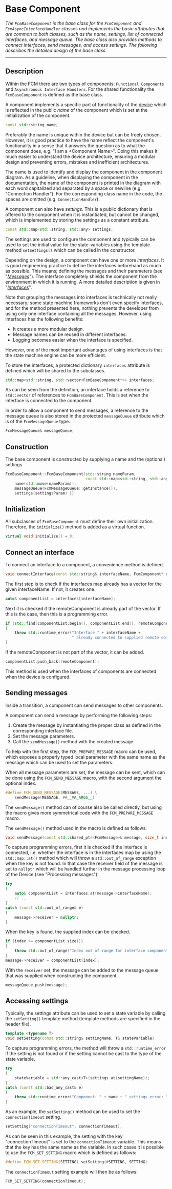 # Base Component
_The `FcmBaseComponent` is the base class for the `FcmComponent` and `FcmAsyncInterfaceHandler` classes and implements the basic attributes that are common to both classes, such as the name, settings, list of connected interfaces, and message queue. The base class also provides methods to connect interfaces, send messages, and access settings. The following describes the detailed design of the base class._

---

## Description

Within the FCM there are two types of components: `Functional Components` and `Asynchronous Interface Handlers`. For the shared functionality the `FcmBaseComponent` is defined as the base class.

A component implements a specific part of functionality of the [device](Device.md) which is reflected in the public _name_ of the component which is set at the initialization of the component.

```cpp
const std::string name;
```

Preferably the name is unique within the device but can be freely chosen. However, it is good practice to have the name reflect the component's functionality in a sense that it answers the question as to what the component does, e.g. "I am a &lt;Component Name>". Doing this makes it much easier to understand the device architecture, ensuring a modular design and preventing errors, mistakes and inefficient architectures.

The name is used to identify and display the component in the component diagram. As a guideline, when displaying the component in the documentation, the name of the component is printed in the diagram with each word capitalized and separated by a space or newline (e.g. "Connection Handler"). For the corresponding class name in the code, the spaces are omitted (e.g. `ConnectionHandler`).

A component can also have _settings_. This is a public dictionary that is offered to the component when it is instantiated, but cannot be changed, which is implemented by storing the settings as a constant attribute.

```cpp
const std::map<std::string, std::any> settings;
```

The settings are used to configure the component and typically can be used to set the initial value for the state-variables using the template method `setSettings()` which can be called in the constructor.

Depending on the design, a component can have one or more _interfaces_. It is good engineering practice to define the interfaces beforehand as much as possible. This means; defining the messages and their parameters (see "_[Messages](Messages.md)_"). The interface completely shields the component from the environment in which it is running. A more detailed description is given in "_[Interfaces](Interfaces.md)_".

Note that grouping the messages into interfaces is technically not really necessary; some state machine frameworks don't even specify interfaces, and for the method presented here, nothing prevents the developer from using only one interface containing all the messages. However, using interfaces has the following benefits:

* It creates a more modular design.
* Message names can be reused in different interfaces.
* Logging becomes easier when the interface is specified.

However, one of the most important advantages of using interfaces is that the state machine engine can be more efficient.

To store the interfaces, a protected dictionary `interfaces` attribute is defined which will be shared to the subclasses.

```cpp
std::map<std::string, std::vector<FcmBaseComponent*>> interfaces;
```

As can be seen from the definition, an interface holds a reference to `std::vector` of references to `FcmBaseComponent`. This is set when the interface is connected to the component.

In order to allow a component to send messages, a reference to the message queue is also stored in the protected `messageQueue` attribute which is of the `FcmMessageQueue` type.

```cpp
FcmMessageQueue& messageQueue;
```

## Construction

The base component is constructed by supplying a name and the (optional) settings.

```cpp
FcmBaseComponent::FcmBaseComponent(std::string nameParam,
                                   const std::map<std::string, std::any> &settingsParam = {}):
    name(std::move(nameParam)), 
    messageQueue(FcmMessageQueue::getInstance()), 
    settings(settingsParam) {}
```

## Initialization

All subclasses of `FcmBaseComponent` must define their own initialization. Therefore, the `initialize()` method is added as a virtual function.

```cpp
virtual void initialize() = 0;
```

## Connect an interface

To connect an interface to a component, a convenience method is defined.

```cpp
void connectInterface(const std::string& interfaceName, FcmComponent* receiver)
```

The first step is to check if the interfaces map already has a vector for the given interfaceName. If not, it creates one.

```cpp
auto& componentList = interfaces[interfaceName];
```

Next it is checked if the remoteComponent is already part of the vector. If this is the case, then this is a programming error.

```cpp
if (std::find(componentList.begin(), componentList.end(), remoteComponent) != componentList.end())
{
    throw std::runtime_error("Interface " + interfaceName +
                             " already connected to supplied remote component");
}
```

If the remoteComponent is not part of the vector, it can be added.

```cpp
componentList.push_back(remoteComponent);
```

This method is used when the interfaces of components are connected when the device is configured.

## Sending messages

Inside a transition, a component can send messages to other components.

A component can send a message by performing the following steps:

1. Create the message by instantiating the proper class as defined in the corresponding interface file.
2. Set the message parameters.
3. Call the `sendMessage()` method with the created message.

To help with the first step, the `FCM_PREPARE_MESSAGE` macro can be used, which exposes a properly typed local parameter with the same name as the message which can be used to set the parameters.

When all message parameters are set, the message can be sent, which can be done using the `FCM_SEND_MESSAGE` macro, with the second argument the optional index.

```cpp
#define FCM_SEND_MESSAGE(MESSAGE, ...) \
    sendMessage(MESSAGE, ##__VA_ARGS__)
```

The `sendMessage()` method can of course also be called directly, but using the macro gives more symmetrical code with the `FCM_PREPARE_MESSAGE` macro.

The `sendMessage()` method used in the macro is defined as follows.

```cpp
void sendMessage(const std::shared_ptr<FcmMessage>& message, size_t index = 0)
```

To capture programming errors, first it is checked if the interface is connected, i.e. whether the interface is in the interfaces map by using the `std::map::at()` method which will throw a `std::out_of_range` exception when the key is not found. In that case the receiver field of the message is set to `nullptr` which will be handled further in the message processing loop of the Device (see "Processing messages").

```cpp
try
{
    auto& componentList = interfaces.at(message->interfaceName);
    // ...
}
catch (const std::out_of_range& e)
{
    message->receiver = nullptr;
}
```

When the key is found, the supplied index can be checked.

```cpp
if (index >= componentList.size())
{
    throw std::out_of_range("Index out of range for interface components.");
}
message->receiver = componentList[index];
```

With the `receiver` set, the message can be added to the message queue that was supplied when constructing the component.

```cpp
messageQueue.push(message);
```

## Accessing settings

Typically, the settings attribute can be used to set a state variable by calling the `setSetting()` template method (template methods are specified in the header file).

```cpp
template <typename T>
void setSetting(const std::string& settingName, T& stateVariable)
```

To capture programming errors, the method will throw a `std::runtime_error` if the setting is not found or if the setting cannot be cast to the type of the state variable.

```cpp
try
{
    stateVariable = std::any_cast<T>(settings.at(settingName));
}
catch (const std::bad_any_cast& e)
{
    throw std::runtime_error("Component: " + name + " settings error: " + e.what());
}
```

As an example, the `setSetting()` method can be used to set the `connectionTimeout` setting.

```cpp
setSetting("connectionTimeout", connectionTimeout);
```

As can be seen in this example, the setting with the key "connectionTimeout" is set to the `connectionTimeout` variable. This means that the key has the same name as the variable. In such cases it is possible to use the `FCM_SET_SETTING` macro which is defined as follows:

```cpp
#define FCM_SET_SETTING(SETTING) setSetting(#SETTING, SETTING)
```

The `connectionTimeout` setting example will then be as follows:

```cpp
FCM_SET_SETTING(connectionTimeout);
```

